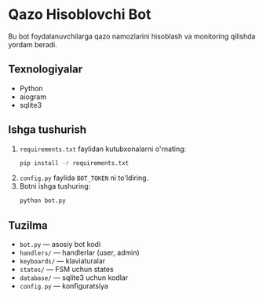 # Qazo Hisoblovchi Bot

Bu bot foydalanuvchilarga qazo namozlarini hisoblash va monitoring qilishda yordam beradi.

## Texnologiyalar
- Python
- aiogram
- sqlite3

## Ishga tushurish
1. `requirements.txt` faylidan kutubxonalarni o'rnating:
   ```bash
   pip install -r requirements.txt
   ```
2. `config.py` faylida `BOT_TOKEN` ni to'ldiring.
3. Botni ishga tushuring:
   ```bash
   python bot.py
   ```

## Tuzilma
- `bot.py` — asosiy bot kodi
- `handlers/` — handlerlar (user, admin)
- `keyboards/` — klaviaturalar
- `states/` — FSM uchun states
- `database/` — sqlite3 uchun kodlar
- `config.py` — konfiguratsiya